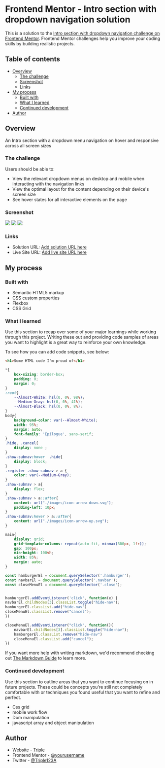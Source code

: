 # Frontend Mentor - Intro section with dropdown navigation solution

This is a solution to the [Intro section with dropdown navigation challenge on Frontend Mentor](https://www.frontendmentor.io/challenges/intro-section-with-dropdown-navigation-ryaPetHE5). Frontend Mentor challenges help you improve your coding skills by building realistic projects. 

## Table of contents

- [Overview](#overview)
  - [The challenge](#the-challenge)
  - [Screenshot](#screenshot)
  - [Links](#links)
- [My process](#my-process)
  - [Built with](#built-with)
  - [What I learned](#what-i-learned)
  - [Continued development](#continued-development)
- [Author](#author)


## Overview
An Intro section with a dropdown menu navigation on hover and responsive across all screen sizes
### The challenge

Users should be able to:

- View the relevant dropdown menus on desktop and mobile when interacting with the navigation links
- View the optimal layout for the content depending on their device's screen size
- See hover states for all interactive elements on the page

### Screenshot

![](./design/desktop.png)
![](./design/mobile.png)
![](./design/mobile-open-nav.png)


### Links

- Solution URL: [Add solution URL here](https://github.com/TRIPLE-ADE/Intro-section-with-dropdown-navigation)
- Live Site URL: [Add live site URL here](https://intro-section-landing-page.netlify.app/)

## My process

### Built with

- Semantic HTML5 markup
- CSS custom properties
- Flexbox
- CSS Grid


### What I learned

Use this section to recap over some of your major learnings while working through this project. Writing these out and providing code samples of areas you want to highlight is a great way to reinforce your own knowledge.

To see how you can add code snippets, see below:

```html
<h1>Some HTML code I'm proud of</h1>
```
```css
*{
    box-sizing: border-box;
    padding: 0;
    margin: 0;
}
:root{
    --Almost-White: hsl(0, 0%, 98%);
    --Medium-Gray: hsl(0, 0%, 41%);
    --Almost-Black: hsl(0, 0%, 8%);
}
body{
    background-color: var(--Almost-White);
    width: 95%;
    margin: auto;
    font-family: 'Epilogue', sans-serif;
}
.hide, .cancel{
    display: none ;
}
.show-subnav:hover  .hide{
    display: block;
}
.register .show-subnav > a {
    color: var(--Medium-Gray);
}
.show-subnav > a{
    display: flex;
}
.show-subnav > a::after{
    content: url("./images/icon-arrow-down.svg");
    padding-left: 10px;
}
.show-subnav:hover > a::after{
    content: url("./images/icon-arrow-up.svg");
}

main{
    display: grid;
    grid-template-columns: repeat(auto-fit, minmax(300px, 1fr));
    gap: 100px;
    min-height: 100vh;
    width: 85%;
    margin: auto;
}
```
```js
const hamburgerEl = document.querySelector('.hamburger');
const navbarEl = document.querySelector('.navbar');
const closeMenuEl = document.querySelector('.close');


hamburgerEl.addEventListener('click', function(e) {
navbarEl.childNodes[3].classList.toggle("hide-nav");
hamburgerEl.classList.add("hide-nav")
closeMenuEl.classList.remove("cancel");
})

closeMenuEl.addEventListener("click", function(){
    navbarEl.childNodes[3].classList.toggle("hide-nav");
    hamburgerEl.classList.remove("hide-nav")
    closeMenuEl.classList.add("cancel");
})
```

If you want more help with writing markdown, we'd recommend checking out [The Markdown Guide](https://www.markdownguide.org/) to learn more.


### Continued development

Use this section to outline areas that you want to continue focusing on in future projects. These could be concepts you're still not completely comfortable with or techniques you found useful that you want to refine and perfect.

- Css grid 
- mobile work flow
- Dom manipulation
- javascript array and object manipulation

## Author

- Website - [Triple](https://intro-section-landing-page.netlify.app/)
- Frontend Mentor - [@yourusername](https://www.frontendmentor.io/profile/yourusername)
- Twitter - [@Triple123A](https://twitter.com/Triple123A)


